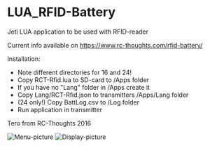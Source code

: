 # LUA_RFID-Battery
Jeti LUA application to be used with RFID-reader 

Current info available on https://www.rc-thoughts.com/rfid-battery/

Installation:
- Note different directories for 16 and 24!
- Copy RCT-Rfid.lua to SD-card to /Apps folder
- If you have no "Lang" folder in /Apps create it
- Copy Lang/RCT-Rfid.json to transmitters /Apps/Lang folder
- (24 only!) Copy BattLog.csv to /Log folder
- Run application in transmitter

Tero from RC-Thoughts 2016

![Menu-picture](https://www.rc-thoughts.com/wp-content/uploads/2016/11/rfid_jeti_012-1.png) ![Display-picture](https://www.rc-thoughts.com/wp-content/uploads/2016/11/rfid_jeti_023.png)
